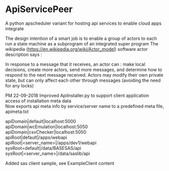 # ApiServicePeer
A python apscheduler variant for hosting api services to enable cloud apps integrate

The design intention of a smart job is to enable a group of actors to each run a state
machine as a subprogram of an integrated super program
The wikipedia (https://en.wikipedia.org/wiki/Actor_model) software actor description says :

  In response to a message that it receives, an actor can : make local decisions, 
  create more actors, send more messages, and determine how to respond to the 
  next message received. Actors may modify their own private state, but can only 
  affect each other through messages (avoiding the need for any locks)

PM 22-09-2018
Improved ApiInstaller.py to support client application access of installation meta data<br>
Now exports api meta info by service/server name to a predefined meta file, apimeta.txt

apiDomain|default|localhost:5000<br>
apiDomain|wcEmulation|localhost:5050<br>
apiDomain|csvChecker|localhost:5050<br>
apiRoot|default|/apps/webapi<br>
apiRoot|<server_name>|/apps/dev1/webapi<br>
sysRoot=default|/data/BASESAS/api<br>
sysRoot|<server_name>|/data/saslib/api<br>

Added sas client sample, see ExampleClient content
